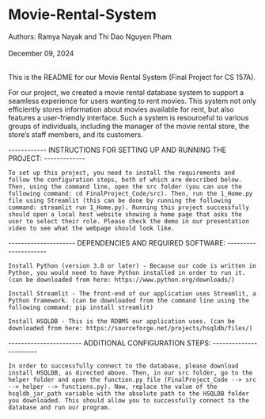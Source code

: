 # Movie-Rental-System


Authors: Ramya Nayak and Thi Dao Nguyen Pham</br></br>
December 09, 2024</br></br>



This is the README for our Movie Rental System (Final Project for CS 157A).



For our project, we created a movie rental database system to support a seamless experience for users wanting to rent movies. This system not only efficiently stores information about movies available for rent, but also features a user-friendly interface. Such a system is resourceful to various groups of individuals, including the manager of the movie rental store, the store’s staff members, and its customers.




------------ INSTRUCTIONS FOR SETTING UP AND RUNNING THE PROJECT: -------------

	To set up this project, you need to install the requirements and follow the configuration steps, both of which are described below. Then, using the command line, open the src folder (you can use the following command: cd FinalProject_Code/src). Then, run the 1_Home.py file using Streamlit (this can be done by running the following command: streamlit run 1_Home.py). Running this project successfully should open a local host website showing a home page that asks the user to select their role. Please check the demo in our presentation video to see what the webpage should look like.



--------------------- DEPENDENCIES AND REQUIRED SOFTWARE: ---------------------

	Install Python (version 3.8 or later) - Because our code is written in Python, you would need to have Python installed in order to run it. (can be downloaded from here: https://www.python.org/downloads/)

	Install Streamlit - The front-end of our application uses Streamlit, a Python framework. (can be downloaded from the command line using the following command: pip install streamlit)

	Install HSQLDB - This is the RDBMS our application uses. (can be downloaded from here: https://sourceforge.net/projects/hsqldb/files/)



----------------------- ADDITIONAL CONFIGURATION STEPS: -----------------------

	In order to successfully connect to the database, please download install HSQLDB, as directed above. Then, in our src folder, go to the helper folder and open the function.py file (FinalProject_Code --> src --> helper --> functions.py). Now, replace the value of the hsqldb_jar_path variable with the absolute path to the HSQLDB folder you downloaded. This should allow you to successfully connect to the database and run our program.
